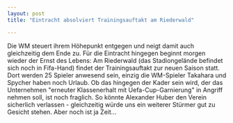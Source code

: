```yaml
---
layout: post
title: "Eintracht absolviert Trainingsauftakt am Riederwald"

---
```


Die WM steuert ihrem Höhepunkt entgegen und neigt damit auch gleichzeitig dem Ende zu. Für die Eintracht hingegen beginnt morgen wieder der Ernst des Lebens: Am Riederwald (das Stadiongelände befindet sich noch in Fifa-Hand) findet der Trainingsauftakt zur neuen Saison statt. Dort werden 25 Spieler anwesend sein, einzig die WM-Spieler Takahara und Spycher haben noch Urlaub. Ob das hingegen der Kader sein wird, der das Unternehmen "erneuter Klassenerhalt mit Uefa-Cup-Garnierung" in Angriff nehmen soll, ist noch fraglich. So könnte Alexander Huber den Verein sicherlich verlassen - gleichzeitig würde uns ein weiterer Stürmer gut zu Gesicht stehen. Aber noch ist ja Zeit...


